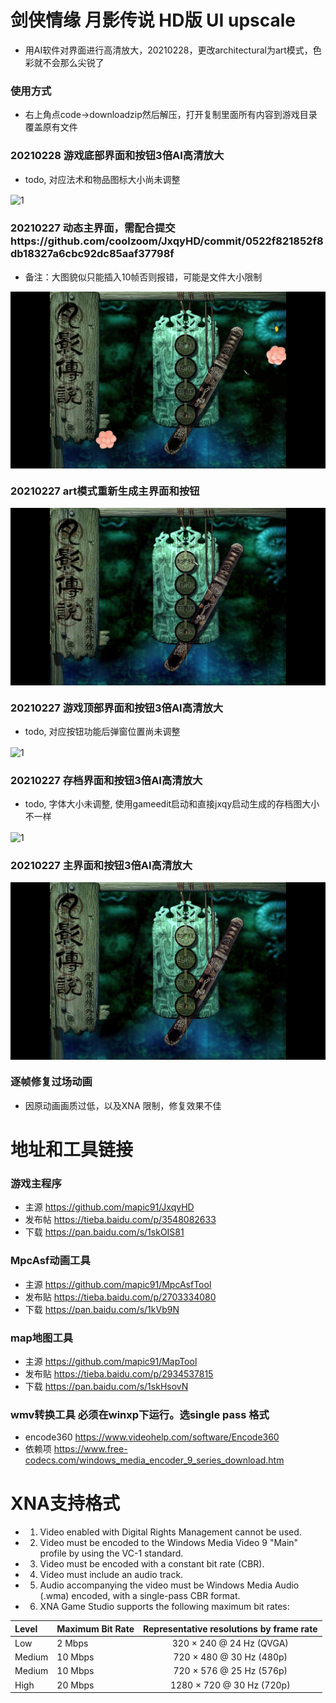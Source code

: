 # 剑侠情缘 月影传说 HD版 UI upscale
- 用AI软件对界面进行高清放大，20210228，更改architectural为art模式，色彩就不会那么尖锐了

### 使用方式
- 右上角点code->downloadzip然后解压，打开复制里面所有内容到游戏目录覆盖原有文件

### 20210228 游戏底部界面和按钮3倍AI高清放大
- todo, 对应法术和物品图标大小尚未调整
<img align="center" src="https://github.com/coolzoom/JxqyHD-ui-upscale/blob/master/Snipaste_2021-02-28_21-32-33.png" alt="1" />

### 20210227 动态主界面，需配合提交https://github.com/coolzoom/JxqyHD/commit/0522f821852f8db18327a6cbc92dc85aaf37798f
- 备注：大图貌似只能插入10帧否则报错，可能是文件大小限制
<img align="center" src="https://github.com/coolzoom/JxqyHD-ui-upscale/blob/master/Snipaste_2021-02-27_17-05-54.png" alt="1" />

### 20210227 art模式重新生成主界面和按钮
<img align="center" src="https://github.com/coolzoom/JxqyHD-ui-upscale/blob/master/Snipaste_2021-02-27_15-35-21.png" alt="1" />

### 20210227 游戏顶部界面和按钮3倍AI高清放大
- todo, 对应按钮功能后弹窗位置尚未调整
<img align="center" src="https://github.com/coolzoom/JxqyHD-ui-upscale/blob/master/Snipaste_2021-02-27_15-01-29.png" alt="1" />

### 20210227 存档界面和按钮3倍AI高清放大
- todo, 字体大小未调整, 使用gameedit启动和直接jxqy启动生成的存档图大小不一样
<img align="center" src="https://github.com/coolzoom/JxqyHD-ui-upscale/blob/master/Snipaste_2021-02-27_14-05-30.png" alt="1" />

### 20210227 主界面和按钮3倍AI高清放大
<img align="center" src="https://github.com/coolzoom/JxqyHD-ui-upscale/blob/master/Snipaste_2021-02-27_00-08-37.png" alt="1" />

### 逐帧修复过场动画
- 因原动画画质过低，以及XNA 限制，修复效果不佳



# 地址和工具链接

### 游戏主程序
- 主源 https://github.com/mapic91/JxqyHD
- 发布帖 https://tieba.baidu.com/p/3548082633
- 下载 https://pan.baidu.com/s/1skOIS81

### MpcAsf动画工具
- 主源 https://github.com/mapic91/MpcAsfTool
- 发布贴 https://tieba.baidu.com/p/2703334080
- 下载 https://pan.baidu.com/s/1kVb9N

### map地图工具
- 主源 https://github.com/mapic91/MapTool
- 发布贴 https://tieba.baidu.com/p/2934537815
- 下载 https://pan.baidu.com/s/1skHsovN

### wmv转换工具 必须在winxp下运行。选single pass 格式
- encode360 https://www.videohelp.com/software/Encode360
- 依赖项 https://www.free-codecs.com/windows_media_encoder_9_series_download.htm

# XNA支持格式

- 1) Video enabled with Digital Rights Management cannot be used.
- 2) Video must be encoded to the Windows Media Video 9 "Main" profile by using the VC-1 standard.
- 3) Video must be encoded with a constant bit rate (CBR).
- 4) Video must include an audio track.
- 5) Audio accompanying the video must be Windows Media Audio (.wma) encoded, with a single-pass CBR format.
- 6) XNA Game Studio supports the following maximum bit rates: 

|Level          |Maximum Bit Rate          |Representative resolutions by frame rate   |
|:--------------|:-------------------------|:-----------------------------------------:|
|Low            |2 Mbps                    |320 × 240 @ 24 Hz (QVGA)                   |
|Medium         |10 Mbps                   |720 × 480 @ 30 Hz (480p)                   |
|Medium         |10 Mbps                   |720 × 576 @ 25 Hz (576p)                   |
|High           |20 Mbps                   |1280 × 720 @ 30 Hz (720p)                  | 